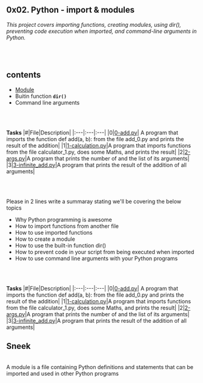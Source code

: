 ## 0x02. Python - import & modules
_This project covers importing functions, creating modules, using dir(), preventing code execution when imported, and command-line arguments in Python._

<br><br>


   
## contents
- [Module](#Sneek)
- Buitin function **`dir()`**
- Command line arguments

<br><br>


<!-- 
## Table of Contents

* [Introduction](#introduction)
* [Installation](#installation)
* [Usage](#usage)
* [Contributing](#contributing)
* [License](#license) -->




**Tasks**
|#|File|Description|
|:---|:---|:---|
|0|[0-add.py](./0-add.py)| A program that imports the function def add(a, b): from the file add_0.py and prints the result of the addition|
|1|[1-calculation.py](./1-calculation.py)|A program that imports functions from the file calculator_1.py, does some Maths, and prints the result|
|2|[2-args.py](./2-args.py)|A program that prints the number of and the list of its arguments|
|3|[3-infinite_add.py](./3-infinite_add.py)|A program that prints the result of the addition of all arguments|

<br><br>

Please in 2 lines write a summaray stating we'll be covering the below topics
- Why Python programming is awesome
- How to import functions from another file
- How to use imported functions
- How to create a module
- How to use the built-in function dir()
- How to prevent code in your script from being executed when imported
- How to use command line arguments with your Python programs

<br><br>


**Tasks**
|#|File|Description|
|:---|:---|:---|
|0|[0-add.py](./0-add.py)| A program that imports the function def add(a, b): from the file add_0.py and prints the result of the addition|
|1|[1-calculation.py](./1-calculation.py)|A program that imports functions from the file calculator_1.py, does some Maths, and prints the result|
|2|[2-args.py](./2-args.py)|A program that prints the number of and the list of its arguments|
|3|[3-infinite_add.py](./3-infinite_add.py)|A program that prints the result of the addition of all arguments|
<!-- ## Introduction -->

## Sneek
<br>
A module is a file containing Python definitions and statements that can be imported and used in other Python programs
<br><br>

